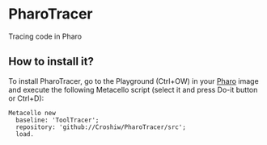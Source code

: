# PharoTracer

Tracing code in Pharo

## How to install it?

To install PharoTracer, go to the Playground (Ctrl+OW) in your [Pharo](https://pharo.org/) image and execute the following Metacello script (select it and press Do-it button or Ctrl+D):

```Smalltalk
Metacello new
  baseline: 'ToolTracer';
  repository: 'github://Croshiw/PharoTracer/src';
  load.
```
